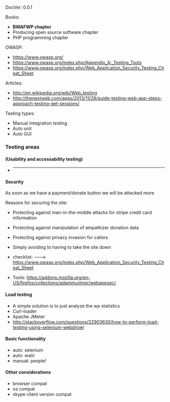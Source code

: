 DocVer: 0.0.1


Books:
* **BWAFWP chapter**
* Producing open source software chapter
* PHP programming chapter

OWASP:
* https://www.owasp.org/
* https://www.owasp.org/index.php/Appendix_A:_Testing_Tools
* https://www.owasp.org/index.php/Web_Application_Security_Testing_Cheat_Sheet

Articles:
* http://en.wikipedia.org/wiki/Web_testing
* http://thenextweb.com/apps/2013/11/28/guide-testing-web-app-steps-approach-testing-get-sessions/


Testing types:
* Manual integration testing
* Auto unit
* Auto GUI


### Testing areas

#### (Usability and accessability testing)
* _____

#### Security

As soon as we have a payment/donate button we will be attacked more

Reasons for securing the site:
* Protecting against man-in-the-middle attacks for stripe credit card information
* Protecting against manipulation of empathizer donation data
* Protecting against privacy invasion for callers
* Simply avoiding to having to take the site down

* checklist: ---> https://www.owasp.org/index.php/Web_Application_Security_Testing_Cheat_Sheet
* Tools: https://addons.mozilla.org/en-US/firefox/collections/adammuntner/webappsec/

#### Load testing
* A simple solution is to just analyze the wp statistics
* Curl-loader
* Apache JMeter
* http://stackoverflow.com/questions/22903630/how-to-perform-load-testing-using-selenium-webdriver

#### Basic functionality
* auto: selenium
* auto: watir
* manual: people!

#### Other considerations
* browser compat
* os compat
* skype client version compat


